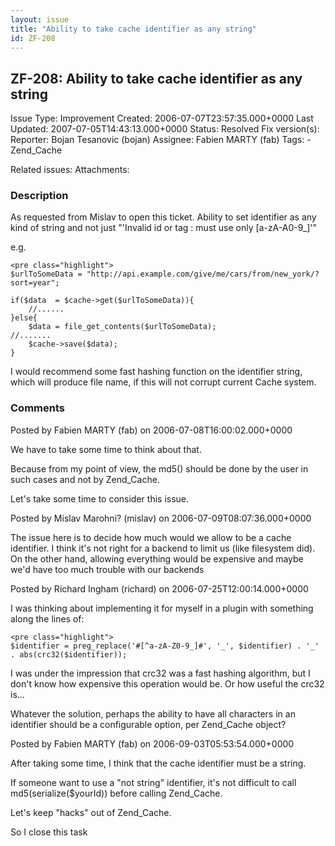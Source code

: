 ```yaml
---
layout: issue
title: "Ability to take cache identifier as any string"
id: ZF-208
---
```


ZF-208: Ability to take cache identifier as any string 
-------------------------------------------------------

 Issue Type: Improvement Created: 2006-07-07T23:57:35.000+0000 Last Updated: 2007-07-05T14:43:13.000+0000 Status: Resolved Fix version(s): 
 Reporter:  Bojan Tesanovic (bojan)  Assignee:  Fabien MARTY (fab)  Tags: - Zend\_Cache
 
 Related issues: 
 Attachments: 
### Description

As requested from Mislav to open this ticket. Ability to set identifier as any kind of string and not just "'Invalid id or tag : must use only [a-zA-A0-9\_]'"

e.g.

 
    <pre class="highlight">
    $urlToSomeData = "http://api.example.com/give/me/cars/from/new_york/?sort=year";
    
    if($data  = $cache->get($urlToSomeData)){
        //......
    }else{
        $data = file_get_contents($urlToSomeData);
    //.......
        $cache->save($data);
    }
    


I would recommend some fast hashing function on the identifier string, which will produce file name, if this will not corrupt current Cache system.

 

 

### Comments

Posted by Fabien MARTY (fab) on 2006-07-08T16:00:02.000+0000

We have to take some time to think about that.

Because from my point of view, the md5() should be done by the user in such cases and not by Zend\_Cache.

Let's take some time to consider this issue.

 

 

Posted by Mislav Marohni? (mislav) on 2006-07-09T08:07:36.000+0000

The issue here is to decide how much would we allow to be a cache identifier. I think it's not right for a backend to limit us (like filesystem did). On the other hand, allowing everything would be expensive and maybe we'd have too much trouble with our backends

 

 

Posted by Richard Ingham (richard) on 2006-07-25T12:00:14.000+0000

I was thinking about implementing it for myself in a plugin with something along the lines of:

 
    <pre class="highlight">
    $identifier = preg_replace('#[^a-zA-Z0-9_]#', '_', $identifier) . '_' . abs(crc32($identifier));


I was under the impression that crc32 was a fast hashing algorithm, but I don't know how expensive this operation would be. Or how useful the crc32 is...

Whatever the solution, perhaps the ability to have all characters in an identifier should be a configurable option, per Zend\_Cache object?

 

 

Posted by Fabien MARTY (fab) on 2006-09-03T05:53:54.000+0000

After taking some time, I think that the cache identifier must be a string.

If someone want to use a "not string" identifier, it's not difficult to call md5(serialize($yourId)) before calling Zend\_Cache.

Let's keep "hacks" out of Zend\_Cache.

So I close this task

 

 